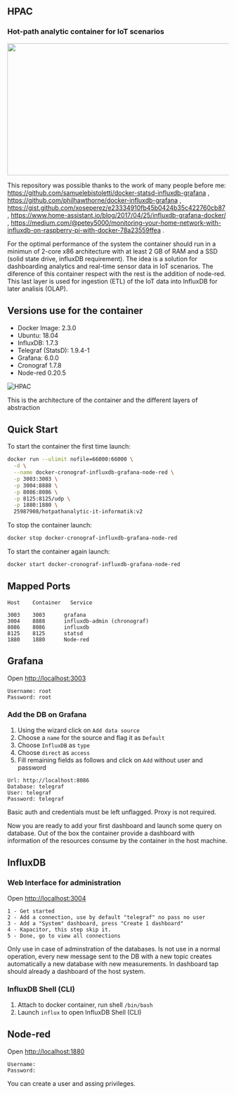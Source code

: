 ## HPAC
### Hot-path analytic container for IoT scenarios
<p align="center">
  <img width="600" height="300" src="https://i1.wp.com/codeblog.dotsandbrackets.com/wp-content/uploads/2017/01/grafana-dashboard.jpg?resize=598%2C306">
</p>

This repository was possible thanks to the work of many people before me: https://github.com/samuelebistoletti/docker-statsd-influxdb-grafana , https://github.com/philhawthorne/docker-influxdb-grafana , https://gist.github.com/xoseperez/e23334910fb45b0424b35c422760cb87 , https://www.home-assistant.io/blog/2017/04/25/influxdb-grafana-docker/ , https://medium.com/@petey5000/monitoring-your-home-network-with-influxdb-on-raspberry-pi-with-docker-78a23559ffea .

For the optimal performance of the system the container should run in a minimun of 2-core x86 architecture with at least 2 GB of RAM and a SSD (solid state drive, influxDB requirement). The idea is a solution for dashboarding analytics and real-time sensor data in IoT scenarios. The diference of this container respect with the rest is the addition of node-red. This last layer is used for ingestion (ETL) of the IoT data into InfluxDB for later analisis (OLAP).

## Versions use for the container

* Docker Image:      2.3.0
* Ubuntu:            18.04
* InfluxDB:          1.7.3
* Telegraf (StatsD): 1.9.4-1
* Grafana:           6.0.0
* Cronograf          1.7.8
* Node-red           0.20.5


![HPAC](https://user-images.githubusercontent.com/27162948/59157187-9590a680-8aa6-11e9-865c-3e65b5b69416.JPG)
  
This is the architecture of the container and the different layers of abstraction

## Quick Start 

To start the container the first time launch:

```sh
docker run --ulimit nofile=66000:66000 \
  -d \
  --name docker-cronograf-influxdb-grafana-node-red \
  -p 3003:3003 \
  -p 3004:8888 \
  -p 8086:8086 \
  -p 8125:8125/udp \
  -p 1880:1880 \
  25987908/hotpathanalytic-it-informatik:v2
```

To stop the container launch:

```sh
docker stop docker-cronograf-influxdb-grafana-node-red
```

To start the container again launch:

```sh
docker start docker-cronograf-influxdb-grafana-node-red
```

## Mapped Ports

```
Host    Container   Service

3003    3003      grafana
3004    8888      influxdb-admin (chronograf)
8086    8086      influxdb
8125    8125      statsd
1880    1880      Node-red
```

## Grafana

Open <http://localhost:3003>

```
Username: root
Password: root
```

### Add the DB on Grafana

1. Using the wizard click on `Add data source`
2. Choose a `name` for the source and flag it as `Default`
3. Choose `InfluxDB` as `type`
4. Choose `direct` as `access`
5. Fill remaining fields as follows and click on `Add` without user and password

```
Url: http://localhost:8086
Database: telegraf
User: telegraf
Password: telegraf
```

Basic auth and credentials must be left unflagged. Proxy is not required.

Now you are ready to add your first dashboard and launch some query on database. Out of the box the container provide a dashboard with information of the resources consume by the container in the host machine.

## InfluxDB

### Web Interface for administration

Open <http://localhost:3004>

```
1 - Get started
2 - Add a connection, use by default "telegraf" no pass no user
3 - Add a "System" dashboard, press "Create 1 dashboard"
4 - Kapacitor, this step skip it.
5 - Done, go to view all connections
```
Only use in case of adminstration of the databases. Is not use in a normal operation, every new message sent to the DB with a new topic creates automatically a new database with new measurements. In dashboard tap should already a dashboard of the host system. 

### InfluxDB Shell (CLI)

1. Attach to docker container, run shell `/bin/bash`
2. Launch `influx` to open InfluxDB Shell (CLI)

## Node-red

Open <http://localhost:1880>

```
Username: 
Password: 
```
You can create a user and assing privileges.

